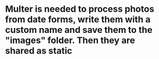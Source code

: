 # Multer is needed to process photos from date forms, write them with a custom name and save them to the "images" folder. Then they are shared as static
